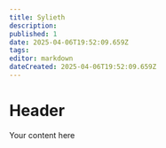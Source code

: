 ```yaml
---
title: Sylieth
description: 
published: 1
date: 2025-04-06T19:52:09.659Z
tags: 
editor: markdown
dateCreated: 2025-04-06T19:52:09.659Z
---
```


# Header
Your content here
